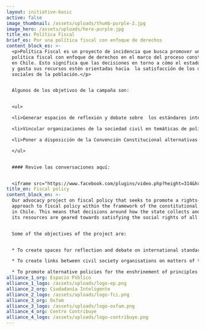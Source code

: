 ```yaml
---
layout: initiative-basic
active: false
image_thumbnail: /assets/uploads/thumb-purple-2.jpg
image_hero: /assets/uploads/hero-purple.jpg
title_es: Política Fiscal
brief_es: Por una política fiscal con enfoque de derechos
content_block_es: >-
  <p>Política Fiscal es un proyecto de incidencia que busca promover una
  política fiscal con enfoque de derechos en el marco del proceso constituyente
  en Chile. Esto significa que las decisiones en torno a cómo el estado recauda
  y gasta sus recursos estén orientadas hacia  la satisfacción de los derechos
  sociales de la población.</p>


  Algunos de los objetivos de la campaña son:


  <ul>

  <li>Generar espacios de reflexión y debate sobre  los estándares internacionales y mejores prácticas comparadas en materia de principios constitucionales para una política fiscal con enfoque de derechos.</li>

  <li>Vincular organizaciones de la sociedad civil en temáticas de política fiscal y derechos sociales</li>

  <li>Poner a disposición de la Convención Constitucional alternativas normativas para la consagración de principios e instituciones que garanticen una política fiscal con enfoque de derechos.</li>

  </ul>


  #### Revive las conversaciones aquí:


  <iframe src="https://www.facebook.com/plugins/video.php?height=314&href=https%3A%2F%2Fwww.facebook.com%2FGIESCR%2Fvideos%2F295897502044562%2F&show_text=false&width=560&t=0" width="560" height="314" style="border:none;overflow:hidden" scrolling="no" frameborder="0" allowfullscreen="true" allow="autoplay; clipboard-write; encrypted-media; picture-in-picture; web-share" allowFullScreen="true"></iframe>
title_en: Fiscal policy
content_block_en: >-
  Our advocacy project on fiscal policy that seeks to promote a rights-based
  approach to fiscal policy within the framework of the constitutional process
  in Chile. This means that decisions around how the state collects and spends
  its resources are geared towards satisfying the social rights of all.


  Some of the objectives of the project are: 


  * To create spaces for reflection and debate on international standards and comparative best practices

  * To create links between civil society organisations on matters of tax policy and social rights.

  * To promote alternative policies for the enshrinement of principles and institutions that guarantee a rights-based approach to fiscal policy in the constitutional debate.
alliance_1_org: Espacio Público
alliance_1_logo: /assets/uploads/logo-ep.png
alliance_2_org: Ciudadanía Inteligente
alliance_2_logo: /assets/uploads/logo-fci.png
alliance_3_org: Oxfam
alliance_3_logo: /assets/uploads/logo-oxfam.png
alliance_4_org: Centro Contribuye
alliance_4_logo: /assets/uploads/logo-contribuye.png
---
```

